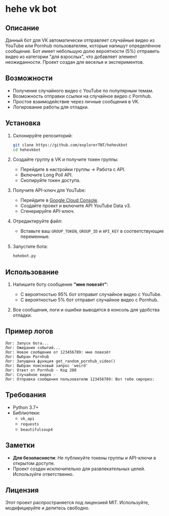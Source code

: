 
# hehe vk bot

## Описание
Данный бот для VK автоматически отправляет случайные видео из YouTube или Pornhub пользователям, которые напишут определённое сообщение. Бот имеет небольшую долю вероятности (5%) отправить видео из категории "для взрослых", что добавляет элемент неожиданности. Проект создан для веселья и экспериментов.

## Возможности
- Получение случайного видео с YouTube по популярным темам.
- Возможность отправки ссылки на случайное видео с Pornhub.
- Простое взаимодействие через личные сообщения в VK.
- Логирование работы для отладки.

## Установка

1. Склонируйте репозиторий:
   ```bash
   git clone https://github.com/explorerTNT/hehevkbot
   cd hehevkbot
   ```

2. Создайте группу в VK и получите токен группы:
   - Перейдите в настройки группы -> Работа с API.
   - Включите Long Poll API.
   - Скопируйте токен доступа.

3. Получите API-ключ для YouTube:
   - Перейдите в [Google Cloud Console](https://console.cloud.google.com/).
   - Создайте проект и включите API YouTube Data v3.
   - Сгенерируйте API-ключ.

4. Отредактируйте файл:
   - Вставьте ваш `GROUP_TOKEN`, `GROUP_ID` и `API_KEY` в соответствующие переменные.

5. Запустите бота:
   ```bash
   hehebot.py
   ```

## Использование

1. Напишите боту сообщение **"мне повезёт"**:
   - С вероятностью 95% бот отправит случайное видео с YouTube.
   - С вероятностью 5% бот отправит случайное видео с Pornhub.

2. Все сообщения, логи и ошибки выводятся в консоль для удобства отладки.

## Пример логов
```
Лог: Запуск бота...
Лог: Ожидание событий...
Лог: Новое сообщение от 123456789: мне повезёт
Лог: Выбран Pornhub
Лог: Запущена функция get_random_pornhub_video()
Лог: Выбран поисковый запрос 'weird'
Лог: Ответ от Pornhub - Код 200
Лог: Случайное видео - 
Лог: Отправка сообщения пользователю 123456789: Вот тебе сюрприз: 
```

## Требования
- Python 3.7+
- Библиотеки:
  - `vk_api`
  - `requests`
  - `beautifulsoup4`

## Заметки
- **Для безопасности**: Не публикуйте токены группы и API-ключи в открытом доступе.
- Проект создан исключительно для развлекательных целей. Используйте ответственно.

## Лицензия
Этот проект распространяется под лицензией MIT. Используйте, модифицируйте и делитесь свободно.
